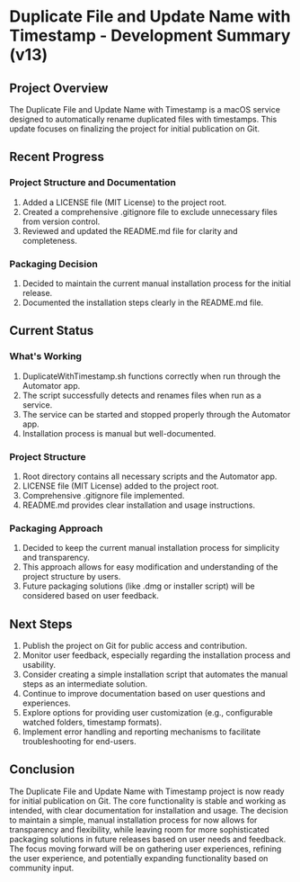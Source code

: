 # Duplicate File and Update Name with Timestamp - Development Summary (v13)

## Project Overview
The Duplicate File and Update Name with Timestamp is a macOS service designed to automatically rename duplicated files with timestamps. This update focuses on finalizing the project for initial publication on Git.

## Recent Progress

### Project Structure and Documentation
1. Added a LICENSE file (MIT License) to the project root.
2. Created a comprehensive .gitignore file to exclude unnecessary files from version control.
3. Reviewed and updated the README.md file for clarity and completeness.

### Packaging Decision
1. Decided to maintain the current manual installation process for the initial release.
2. Documented the installation steps clearly in the README.md file.

## Current Status

### What's Working
1. DuplicateWithTimestamp.sh functions correctly when run through the Automator app.
2. The script successfully detects and renames files when run as a service.
3. The service can be started and stopped properly through the Automator app.
4. Installation process is manual but well-documented.

### Project Structure
1. Root directory contains all necessary scripts and the Automator app.
2. LICENSE file (MIT License) added to the project root.
3. Comprehensive .gitignore file implemented.
4. README.md provides clear installation and usage instructions.

### Packaging Approach
1. Decided to keep the current manual installation process for simplicity and transparency.
2. This approach allows for easy modification and understanding of the project structure by users.
3. Future packaging solutions (like .dmg or installer script) will be considered based on user feedback.

## Next Steps
1. Publish the project on Git for public access and contribution.
2. Monitor user feedback, especially regarding the installation process and usability.
3. Consider creating a simple installation script that automates the manual steps as an intermediate solution.
4. Continue to improve documentation based on user questions and experiences.
5. Explore options for providing user customization (e.g., configurable watched folders, timestamp formats).
6. Implement error handling and reporting mechanisms to facilitate troubleshooting for end-users.

## Conclusion
The Duplicate File and Update Name with Timestamp project is now ready for initial publication on Git. The core functionality is stable and working as intended, with clear documentation for installation and usage. The decision to maintain a simple, manual installation process for now allows for transparency and flexibility, while leaving room for more sophisticated packaging solutions in future releases based on user needs and feedback. The focus moving forward will be on gathering user experiences, refining the user experience, and potentially expanding functionality based on community input.